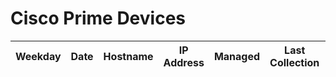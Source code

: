 # Cisco Prime Devices
| Weekday | Date | Hostname | IP Address | Managed | Last Collection | Collection Status | Collection Time | Device Type | Location | Management Status | Part Number | Product Family | Reachability | Software Type | Software Version |
| ------- | ---- | -------- | ---------- | ------- | --------------- | ----------------- | --------------- | ----------- | -------- | ----------------- | ----------- | -------------- | ------------ | ------------- | ---------------- |
